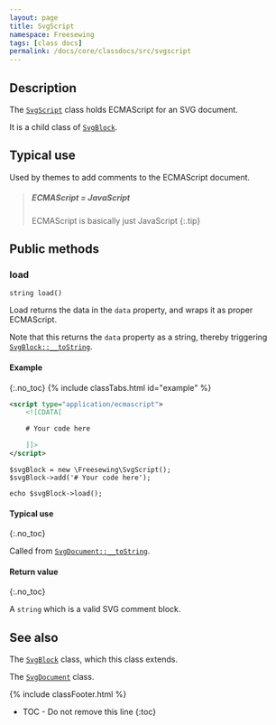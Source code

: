 ```yaml
---
layout: page
title: SvgScript
namespace: Freesewing
tags: [class docs]
permalink: /docs/core/classdocs/src/svgscript
---
```

## Description 

The [`SvgScript`](svgscript) class holds ECMAScript
for an SVG document.

It is a child class of [`SvgBlock`](svgblock).

## Typical use

Used by themes to add comments to the ECMAScript document.

> ##### ECMAScript = JavaScript
> ECMAScript is basically just JavaScript
{:.tip}

## Public methods

### load

```php?start_inline=1
string load()
```
Load returns the data in the `data` property, and wraps it as proper ECMAScript.

Note that this returns the `data` property as a string, 
thereby triggering [`SvgBlock::__toString`](svgblock#tostring).

#### Example
{:.no_toc}
{% include classTabs.html
    id="example" 
%}

<div class="tab-content">
<div role="tabpanel" class="tab-pane active" id="example-result" markdown="1">

```xml
<script type="application/ecmascript">
    <![CDATA[

    # Your code here

    ]]>
</script>
```

</div>
<div role="tabpanel" class="tab-pane" id="example-code" markdown="1">

```php?start_inline=1
$svgBlock = new \Freesewing\SvgScript();
$svgBlock->add('# Your code here');

echo $svgBlock->load();
```

</div>
</div>

#### Typical use
{:.no_toc}

Called from [`SvgDocument::__toString`](svgdocument#tostring).

#### Return value
{:.no_toc}

A `string` which is a valid SVG comment block.

## See also

The [`SvgBlock`](svgblock) class, which this class extends.

The [`SvgDocument`](svgdocument) class.

{% include classFooter.html %}
* TOC - Do not remove this line
{:toc}
